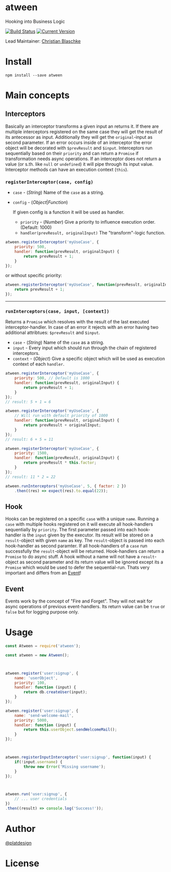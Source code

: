 # atween

Hooking into Business Logic




[![Build Status](https://travis-ci.org/platdesign/atween.svg?branch=master)](https://travis-ci.org/platdesign/atween)
[![Current Version](https://img.shields.io/npm/v/atween.svg)](https://www.npmjs.com/package/atween)

Lead Maintainer: [Christian Blaschke](https://github.com/platdesign)



# Install

`npm install --save atween`


# Main concepts


## Interceptors

Basically an interceptor transforms a given input an returns it. If there are multiple interceptors registered on the same case they will get the result of its antecessor as input. Additionally they will get the `original`-input as second parameter. If an error occurs inside of an interceptor the error object will be decorated with `$prevResult` and `$input`. Interceptors run sequentially based on their `priority` and can return a `Promise` if transformation needs async operations. If an interceptor does not return a value (or s.th. like `null` or `undefined`) it will pipe through its input value.
Interceptor methods can have an execution context (`this`).

### `registerInterceptor(case, config)`

- `case` - (*String*) Name of the `case` as a string.
- `config` - (*Object*|*Function*)

	If given config is a function it will be used as handler.
	
	- `priority` - (*Number*) Give a priority to influence execution order. (Default: 1000) 
	- `handler(prevResult, originalInput)` The "transform"-logic function.

```js
atween.registerInterceptor('myUseCase', {
	priority: 500,
	handler: function(prevResult, originalInput) {
		return prevResult + 1;
	}
});
```

or without specific priority:

```js
atween.registerInterceptor('myUseCase', function(prevResult, originalInput) {
	return prevResult + 1;
});
```

----



### `runInterceptors(case, input, [context])`

Returns a `Promise` which resolves with the result of the last executed interceptor-handler. In case of an error it rejects with an error having two additional attribtues: `$prevResult` and `$input`.

- `case` - (*String*) Name of the `case` as a string.
- `input` - Every input which should run through the chain of registered interceptors.
- `context` - (*Object*) Give a specific object which will be used as execution context of each `handler`.


```js
atween.registerInterceptor('myUseCase', {
	priority: 500, // Default is 1000
	handler: function(prevResult, originalInput) {
		return prevResult + 1;
	}
});
// result: 5 + 1 = 6

atween.registerInterceptor('myUseCase', {
	// Will run with default priority of 1000
	handler: function(prevResult, originalInput) {
		return prevResult + originalInput;
	}
});
// result: 6 + 5 = 11

atween.registerInterceptor('myUseCase', {
	priority: 1500,
	handler: function(prevResult, originalInput) {
		return prevResult * this.factor;
	}
});
// result: 11 * 2 = 22

atween.runInterceptors('myUseCase', 5, { factor: 2 })
	.then((res) => expect(res).to.equal(22));
```



















## Hook

Hooks can be registered on a specific `case` with a unique `name`. Running a `case` with multiple hooks registered on it will execute all hook-handlers sequentially by `priority`. The first parameter passed into each hook-handler is the `input` given by the executor. Its result will be stored on a `result`-object with given `name` as key. The `result`-object is passed into each hook-handler as second paramter. If all hook-handlers of a `case` run successfully the `result`-object will be returned. Hook-handlers can return a `Promise` to do async stuff. A hook without a name will not have a `result`-object as second parameter and its return value will be ignored except its a `Promise` which would be used to defer the sequential-run. Thats very important and differs from an [Event](#event)!


## Event

Events work by the concept of "Fire and Forget". They will not wait for async operations of previous event-handlers. Its return value can be `true` or `false` but for logging purpose only.










# Usage

```javascript
const Atween = require('atween');

const atween = new Atween();



atween.register('user:signup', {
	name: 'userObject',
	priority: 100,
	handler: function (input) {
		return db.createUser(input);
	}
});

atween.register('user:signup', {
	name: 'send-welcome-mail',
	priority: 5000,
	handler: function (input) {
		return this.userObject.sendWelcomeMail();
	}
});



atween.registerInputInterceptor('user:signup', function(input) {
	if(!input.username) {
		throw new Error('Missing username');
	}
});



atween.run('user:signup', {
	// ... user credentials
})
.then((result) => console.log('Success!'));


```


# Author

[@platdesign](https://twitter.com/platdesign)

# License
